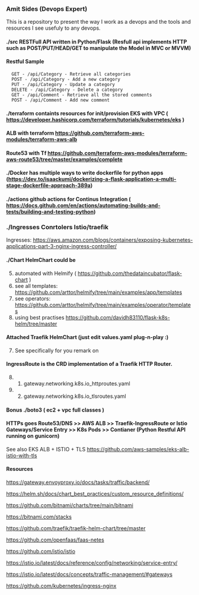 ###  Amit Sides  (Devops Expert)
This is a repository to present the way I work as a devops and the tools and resources I see usefuly to any devops.

#### ./src  RESTFull API written in Python/Flask (Resfull api implements HTTP such as POST/PUT/HEAD/GET to manipulate the Model in MVC or MVVM)
#### Restful Sample
      GET - /api/Category - Retrieve all categories
      POST - /api/Category - Add a new category
      PUT - /api/Category - Update a category
      DELETE - /api/Category - Delete a category
      GET - /api/Comment - Retrieve all the stored comments
      POST - /api/Comment - Add new comment

#### ./terraform  containts resources for init/provision EKS with VPC ( https://developer.hashicorp.com/terraform/tutorials/kubernetes/eks )
#### ALB with terraform https://github.com/terraform-aws-modules/terraform-aws-alb
#### Route53 with Tf https://github.com/terraform-aws-modules/terraform-aws-route53/tree/master/examples/complete

#### ./Docker has multiple ways to write dockerfile for python apps (https://dev.to/isaackumi/dockerizing-a-flask-application-a-multi-stage-dockerfile-approach-389a)
#### ./actions github actions for Continus Integration ( https://docs.github.com/en/actions/automating-builds-and-tests/building-and-testing-python)

### ./Ingresses Conrtolers Istio/traefik 
Ingresses: https://aws.amazon.com/blogs/containers/exposing-kubernetes-applications-part-3-nginx-ingress-controller/

#### ./Chart HelmChart could be 
   5. automated with Helmify ( https://github.com/thedataincubator/flask-chart ) 
   6. see all templates: https://github.com/arttor/helmify/tree/main/examples/app/templates
   7. see operators: https://github.com/arttor/helmify/tree/main/examples/operator/templates
   6. using best practises    https://github.com/davidh83110/flask-k8s-helm/tree/master
#### Attached Traefik HelmChart (just edit values.yaml plug-n-play :) 
7.    See specifically for you remark on
#### IngressRoute is the CRD implementation of a Traefik HTTP Router.
8. 1. gateway.networking.k8s.io_httproutes.yaml
9. 2. gateway.networking.k8s.io_tlsroutes.yaml
#### Bonus ./boto3 ( ec2 + vpc full classes ) 

#### HTTPs goes  Route53/DNS >> AWS ALB >> Traefik-IngressRoute or Istio Gateways/Service Entry >> K8s Pods >> Contianer (Python Restful API running on gunicorn)
See also EKS ALB + ISTIO + TLS https://github.com/aws-samples/eks-alb-istio-with-tls

#### Resources

https://gateway.envoyproxy.io/docs/tasks/traffic/backend/

https://helm.sh/docs/chart_best_practices/custom_resource_definitions/

https://github.com/bitnami/charts/tree/main/bitnami

https://bitnami.com/stacks

https://github.com/traefik/traefik-helm-chart/tree/master

https://github.com/openfaas/faas-netes

https://github.com/istio/istio

https://istio.io/latest/docs/reference/config/networking/service-entry/

https://istio.io/latest/docs/concepts/traffic-management/#gateways

https://github.com/kubernetes/ingress-nginx




 
